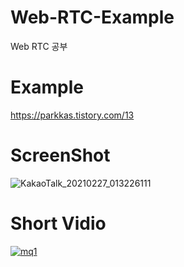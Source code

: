 # Web-RTC-Example
Web RTC 공부

# Example
https://parkkas.tistory.com/13

# ScreenShot

![KakaoTalk_20210227_013226111](https://user-images.githubusercontent.com/52353492/109330692-4d7b6e00-789f-11eb-9412-20349a45093e.jpg)


# Short Vidio
[![mq1](https://user-images.githubusercontent.com/52353492/109332328-49e8e680-78a1-11eb-94c2-1c65b9ad9083.jpg)](https://youtu.be/yAI7zfQ2Fsk)

